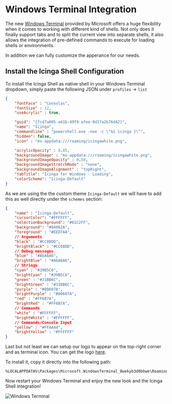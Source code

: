 # Windows Terminal Integration

The new [Windows Terminal](https://www.microsoft.com/en-US/p/windows-terminal/9n0dx20hk701?activetab=pivot:overviewtab) provided by Microsoft offers a huge flexibility when it comes to working with different kind of shells. Not only does it finally support tabs and to split the current view into separate shells, it also allows the integration of pre-defined commands to execute for loading shells or environments.

In addition we can fully customize the apperance for our needs.

## Install the Icinga Shell Configuration

To install the Icinga Shell as native shell in your Windows Terminal dropdown, simply paste the following JSON under `profiles` -> `list`

```json
{
    "fontFace" : "Consolas",
    "fontSize" : 12,
    "useAcrylic" : true,

    "guid": "{fcd7a805-a41b-49f9-afee-9d17a2b76d42}",
    "name": "Icinga",
    "commandline" : "powershell.exe -noe -c \"&{ icinga }\"",
    "hidden": false,
    "icon" : "ms-appdata:///roaming/icingawhite.png",

    "acrylicOpacity" : 0.85,
    "backgroundImage" : "ms-appdata:///roaming/icingawhite.png",
    "backgroundImageOpacity" : 0.50,
    "backgroundImageStretchMode" : "none",
    "backgroundImageAlignment" : "topRight",
    "tabTitle": "Icinga for Windows - Loading",
    "colorScheme": "Icinga-Default"
}
```

As we are using the the custom theme `Icinga-Default` we will have to add this as well directly under the `schemes` section:

```json
{
    "name" : "Icinga-Default",
    "cursorColor": "#FFFFFF",
    "selectionBackground": "#61C2FF",
    "background": "#04062A",
    "foreground" : "#EED7AA",
    // Arguments
    "black" : "#CC88DD",
    "brightBlack" : "#CC88DD",
    // Debug messages
    "blue" : "#A6A6A6",
    "brightBlue" : "#A6A6A6",
    // Strings
    "cyan" : "#39B5C6",
    "brightCyan" : "#39B5C6",
    "green" : "#31BB6C",
    "brightGreen" : "#31BB6C",
    "purple" : "#00607A",
    "brightPurple" : "#00607A",
    "red" : "#FF6B7A",
    "brightRed" : "#FF6B7A",
    // Commands
    "white" : "#FFFFFF",
    "brightWhite" : "#FFFFFF",
    // Commands/Console Input
    "yellow" : "#FFAA44",
    "brightYellow" : "#FFFFFF"
}
```

Last but not least we can setup our logo to appear on the top-right corner and as terminal icon. You can get the logo [here](https://icinga.com/docs/windows/latest/doc/images/03_windows_terminal/icingawhite.png).

To install it, copy it directly into the following path:

```text
%LOCALAPPDATA%\Packages\Microsoft.WindowsTerminal_8wekyb3d8bbwe\RoamingState
```

Now restart your Windows Terminal and enjoy the new look and the Icinga Shell integration!

![Windows Terminal](https://icinga.com/docs/windows/latest/doc/images/03_windows_terminal/icinga_shell.png)
